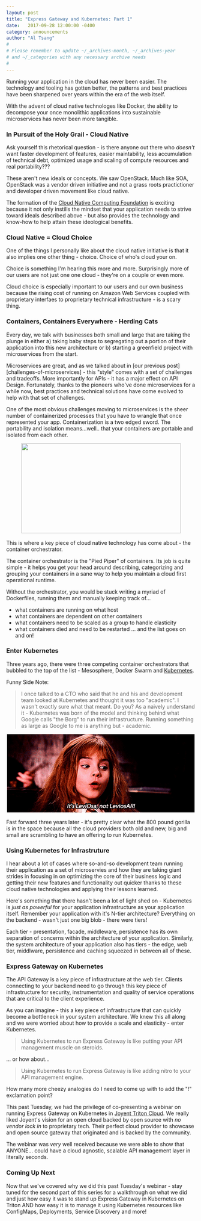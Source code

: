```yaml
---
layout: post
title: "Express Gateway and Kubernetes: Part 1"
date:   2017-09-28 12:00:00 -0400
category: announcements
author: "Al Tsang"
#
# Please remember to update ~/_archives-month, ~/_archives-year
# and ~/_categories with any necessary archive needs
#
---
```

Running your application in the cloud has never been easier. The technology and tooling has gotten better, the patterns and best practices have been sharpened over years within the era of the web itself.

With the advent of cloud native technologes like Docker, the ability to decompose your once monolithic applications into sustainable microservices has never been more tangible.
<!--excerpt-->

### In Pursuit of the Holy Grail - Cloud Native
Ask yourself this rhetorical question - is there anyone out there who _doesn't_ want faster development of features, easier maintability, less accumulation of technical debt, optimized usage and scaling of compute resources and real portability???

These aren't new ideals or concepts. We saw OpenStack.  Much like SOA, OpenStack was a vendor driven initiative and not a grass roots practictioner and developer driven movement like cloud native.

The formation of the [Cloud Native Computing Foundation][cncf] is exciting because it not only instills the mindset that your application needs to strive toward ideals described above - but also provides the technology and know-how to help attain these ideological benefits.

### Cloud Native = Cloud Choice
One of the things I personally like about the cloud native initiative is that it also implies one other thing - choice.  Choice of who's cloud your on.

Choice is something I'm hearing this more and more. Surprisingly more of our users are not just one one cloud - they're on a couple or even more.

Cloud choice is especially important to our users and our own business because the rising cost of running on Amazon Web Services coupled with proprietary interfaes to proprietary technical infrastructure - is a scary thing.

### Containers, Containers Everywhere - Herding Cats


Every day, we talk with businesses both small and large that are taking the plunge in either a) taking baby steps to segregating out a portion of their application into this new architecture or b) starting a greenfield project with microservices from the start.

Microservices are great, and as we talked about in [our previous post][challenges-of-microservices] - this "style" comes with a set of challenges and tradeoffs. More importantly for APIs - it has a major effect on API Design. Fortunately, thanks to the pioneers who've done microservices for a while now, best practices and technical solutions have come evolved to help with that set of challenges.

One of the most obvious challenges moving to microservices is the sheer number of containerized processes that you have to wrangle that once represented your app.  Containerization is a two edged sword.  The portability and isolation means...well.. that your containers are portable and isolated from each other.

<p align="center">
  <img width="425" height="239" src="../assets/img/eg-k8s-part-1-cat-herding.gif">
</p>

This is where a key piece of cloud native technology has come about - the container orchestrator.

The container orchestrator is the "Pied Piper" of containers.  Its job is quite simple - it helps you get your head around describing, categorizing and grouping your containers in a sane way to help you maintain a cloud first operational runtime.

Without the orchestrator, you would be stuck writing a myriad of Dockerfiles, running them and manually keeping track of...
- what containers are running on what host
- what containers are dependent on other containers
- what containers need to be scaled as a group to handle elasticity
- what containers died and need to be restarted
... and the list goes on and on!

### Enter Kubernetes
Three years ago, there were three competing container orchestrators that bubbled to the top of the list - Mesosphere, Docker Swarm and [Kubernetes][kubernetes].

Funny Side Note:
> I once talked to a CTO who said that he and his and development team looked at Kubernetes and thought it was too "academic".  I wasn't exactly sure what that meant. Do you?
> As a naively understand it - Kubernetes was born of the model and thinking behind what Google calls "the Borg" to run their infrastructure.  Running something as large as Google to me is anything but - academic.

<p align="center">
  <img width="500" height="208" src="../assets/img/eg-k8s-part-1-hermione.gif">
</p>

Fast forward three years later - it's pretty clear what the 800 pound gorilla is in the space because all the cloud providers both old and new, big and small are scrambling to have an offering to run Kubernetes.

### Using Kubernetes for Infrastruture
I hear about a lot of cases where so-and-so development team running their application as a set of microservies and how they are taking giant strides in focusing in on optimizing the core of their business logic and getting their new features and functionality out quicker thanks to these cloud native technologies and applying their lessons learned.

Here's something that there hasn't been a lot of light shed on - Kubernetes is _just as powerful_ for your application infrastructure as your application itself.  Remember your application with it's N-tier architecture?  Everything on the backend - wasn't just one big blob - there were tiers!

Each tier - presentation, facade, middleware, persistence has its own separation of concerns within the architecture of your application.  Similarly, the system architecture of your application also has tiers - the edge, web tier, middlware, persistence and caching squeezed in between all of these.

### Express Gateway on Kubernetes
The API Gateway is a key piece of infrastructure at the web tier. Clients connecting to your backend need to go through this key piece of infrastructure for security, instrumentation and quality of service operations that are critical to the client experience.

As you can imagine - this a key piece of infrastructure that can quickly become a bottleneck in your system architecture.  We knew this all along and we were worried about how to provide a scale and elasticity - enter Kubernetes.

> Using Kubernetes to run Express Gateway is like putting your API management muscle on steroids.

... or how about...

> Using Kubernetes to run Express Gateway is like adding nitro to your API management engine.

How many more cheezy analogies do I need to come up with to add the "!" exclamation point?

This past Tuesday, we had the privilege of co-presenting a webinar on running Express Gateway on Kubernetes in [Joyent Triton Cloud][joyent-triton-cloud]. We really liked Joyent's vision for an open cloud backed by open source with _no vendor lock in_ to proprietary tech. Their perfect cloud provider to showcase and open source gateway that originated and is backed by the community.

The webinar was _very_ well received because we were able to show that ANYONE... could have a cloud agnostic, scalable API management layer in literally seconds.

### Coming Up Next
Now that we've covered why we did this past Tuesday's webinar - stay tuned for the second part of this series for a walkthrough on what we did and just how easy it was to stand up Express Gateway in Kubernetes on Triton AND how easy it is to manage it using Kubernetes resources like ConfigMaps, Deployments, Service Discovery and more!

[challenge-of-microservices]: https://www.lunchbadger.com/microservices-and-api-design/
[kubernetes]: https://kubernetes.io/
[cncf]: https://www.cncf.io/
[joyent-triton-cloud]: https://www.joyent.com/why
